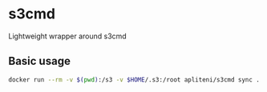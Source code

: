 # s3cmd
Lightweight wrapper around s3cmd

## Basic usage

```sh
docker run --rm -v $(pwd):/s3 -v $HOME/.s3:/root apliteni/s3cmd sync . s3://bucket-name
```

